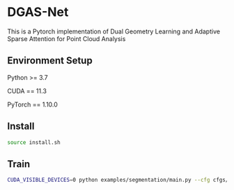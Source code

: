 # DGAS-Net
This is a Pytorch implementation of Dual Geometry Learning and Adaptive Sparse Attention for Point Cloud Analysis

## Environment Setup 
Python >= 3.7 

CUDA == 11.3 

PyTorch == 1.10.0 

## Install
```bash
source install.sh
```

## Train
```bash
CUDA_VISIBLE_DEVICES=0 python examples/segmentation/main.py --cfg cfgs/s3dis/DGAS-Net.yaml
```